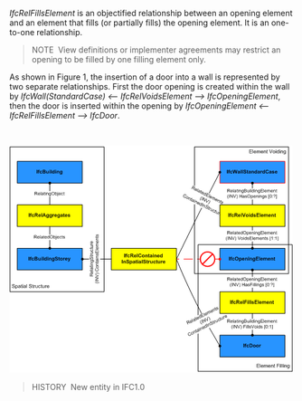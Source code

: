 ﻿_IfcRelFillsElement_ is an objectified relationship between an opening element and an element that fills (or partially fills) the opening element. It is an one-to-one relationship.

> NOTE&nbsp; View definitions or implementer agreements may restrict an opening to be filled by one filling element only.

As shown in Figure 1, the insertion of a door into a wall is represented by two separate relationships. First the door opening is created within the wall by _IfcWall(StandardCase) &lt;-- IfcRelVoidsElement --&gt; IfcOpeningElement_, then the door is inserted within the opening by _IfcOpeningElement &lt;-- IfcRelFillsElement --&gt; IfcDoor_.

&nbsp;

!["relationships for filling"](../../../../../../figures/ifcrelfillselements-fig1.png "Figure 1 &mdash; Relationships for element filling")

> HISTORY&nbsp; New entity in IFC1.0